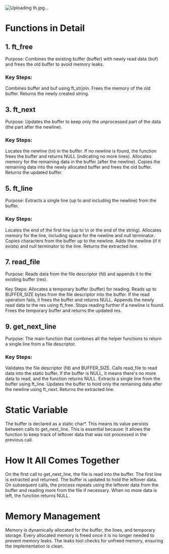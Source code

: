 

![Uploading th.jpg…]()


# Functions in Detail
## 1. ft_free
Purpose: Combines the existing buffer (buffer) with newly read data (buf) and frees the old buffer to avoid memory leaks.

### Key Steps:
Combines buffer and buf using ft_strjoin.
Frees the memory of the old buffer.
Returns the newly created string.


## 3. ft_next
Purpose: Updates the buffer to keep only the unprocessed part of the data (the part after the newline).

### Key Steps:
Locates the newline (\n) in the buffer.
If no newline is found, the function frees the buffer and returns NULL (indicating no more lines).
Allocates memory for the remaining data in the buffer (after the newline).
Copies the remaining data into the newly allocated buffer and frees the old buffer.
Returns the updated buffer.


## 5. ft_line
Purpose: Extracts a single line (up to and including the newline) from the buffer.

### Key Steps:
Locates the end of the first line (up to \n or the end of the string).
Allocates memory for the line, including space for the newline and null terminator.
Copies characters from the buffer up to the newline.
Adds the newline (if it exists) and null terminator to the line.
Returns the extracted line.


## 7. read_file
Purpose: Reads data from the file descriptor (fd) and appends it to the existing buffer (res).

Key Steps:
Allocates a temporary buffer (buffer) for reading.
Reads up to BUFFER_SIZE bytes from the file descriptor into the buffer.
If the read operation fails, it frees the buffer and returns NULL.
Appends the newly read data to the res using ft_free.
Stops reading further if a newline is found.
Frees the temporary buffer and returns the updated res.


## 9. get_next_line
Purpose: The main function that combines all the helper functions to return a single line from a file descriptor.

### Key Steps:
Validates the file descriptor (fd) and BUFFER_SIZE.
Calls read_file to read data into the static buffer.
If the buffer is NULL, it means there's no more data to read, and the function returns NULL.
Extracts a single line from the buffer using ft_line.
Updates the buffer to hold only the remaining data after the newline using ft_next.
Returns the extracted line.


# Static Variable
The buffer is declared as a static char*. This means its value persists between calls to get_next_line. This is essential because:
It allows the function to keep track of leftover data that was not processed in the previous call.

# How It All Comes Together
On the first call to get_next_line, the file is read into the buffer.
The first line is extracted and returned. The buffer is updated to hold the leftover data.
On subsequent calls, the process repeats using the leftover data from the buffer and reading more from the file if necessary.
When no more data is left, the function returns NULL.


# Memory Management
Memory is dynamically allocated for the buffer, the lines, and temporary storage.
Every allocated memory is freed once it is no longer needed to prevent memory leaks.
The leaks tool checks for unfreed memory, ensuring the implementation is clean.

